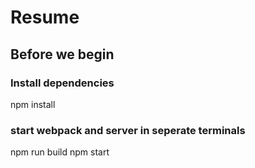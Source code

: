 # Resume

  ## Before we begin
  ### Install dependencies
  npm install

  ### start webpack and server in seperate terminals
  npm run build
  npm start
